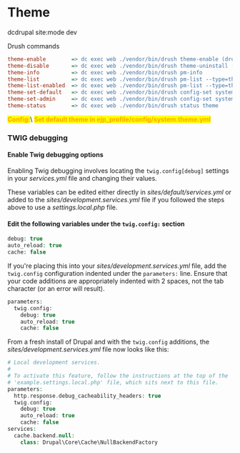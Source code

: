 # Theme

dcdrupal site:mode dev

Drush commands

```ini
theme-enable        => dc exec web ./vendor/bin/drush theme-enable (drush then)
theme-disable       => dc exec web ./vendor/bin/drush theme-uninstall (drush thun)
theme-info          => dc exec web ./vendor/bin/drush pm-info
theme-list          => dc exec web ./vendor/bin/drush pm-list --type=theme
theme-list-enabled  => dc exec web ./vendor/bin/drush pm-list --type=theme --status=enabled
theme-set-default   => dc exec web ./vendor/bin/drush config-set system.theme default [theme]
theme-set-admin     => dc exec web ./vendor/bin/drush config-set system.theme admin [theme] 
theme-status        => dc exec web ./vendor/bin/drush status theme
```

<mark style="color:orange;">**Config:**</mark>\ <mark style="color:orange;">**Set default theme in ejp\_profile/config/system.theme.yml**</mark>

### TWIG debugging

#### Enable Twig debugging options

Enabling Twig debugging involves locating the `twig.config[debug]` settings in your _services.yml_ file and changing their values.

These variables can be edited either directly in _sites/default/services.yml_ or added to the _sites/development.services.yml_ file if you followed the steps above to use a _settings.local.php_ file.

#### Edit the following variables under the `twig.config:` section

```php
debug: true
auto_reload: true
cache: false
```

If you're placing this into your _sites/development.services.yml_ file, add the `twig.config` configuration indented under the `parameters:` line. Ensure that your code additions are appropriately indented with 2 spaces, not the tab character (or an error will result).

```php
parameters:
  twig.config:
    debug: true
    auto_reload: true
    cache: false
```

From a fresh install of Drupal and with the `twig.config` additions, the _sites/development.services.yml_ file now looks like this:

```php
# Local development services.
#
# To activate this feature, follow the instructions at the top of the
# 'example.settings.local.php' file, which sits next to this file.
parameters:
  http.response.debug_cacheability_headers: true
  twig.config:
    debug: true
    auto_reload: true
    cache: false
services:
  cache.backend.null:
    class: Drupal\Core\Cache\NullBackendFactory
```
